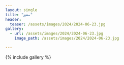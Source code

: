 ```yaml
---
layout: single
title: "مشق"
header:
  teaser: /assets/images/2024/2024-06-23.jpg
gallery:
  - url: /assets/images/2024/2024-06-23.jpg
    image_path: /assets/images/2024/2024-06-23.jpg 

---
```


{% include gallery %}
